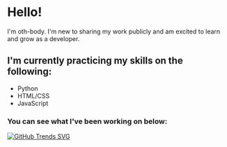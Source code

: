 # Hello!
I'm oth-body. I'm new to sharing my work publicly and am excited to learn and grow as a developer. 

## I'm currently practicing my skills on the following:

- Python
- HTML/CSS
- JavaScript

### You can see what I've been working on below:

[![GitHub Trends SVG](https://api.githubtrends.io/user/svg/oth-body/repos?time_range=six_months&theme=dark)](https://githubtrends.io)
 
